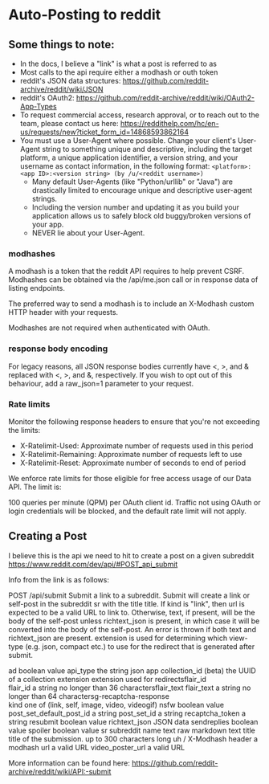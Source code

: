 # Auto-Posting to reddit

## Some things to note:
- In the docs, I believe a "link" is what a post is referred to as
- Most calls to the api require either a modhash or outh token
- reddit's JSON data structures: https://github.com/reddit-archive/reddit/wiki/JSON
- reddit's OAuth2: https://github.com/reddit-archive/reddit/wiki/OAuth2-App-Types
- To request commercial access, research approval, or to reach out to the team, please contact us here: https://reddithelp.com/hc/en-us/requests/new?ticket_form_id=14868593862164
- You must use a User-Agent where possible. Change your client's User-Agent string to something unique and descriptive, including the target platform, a unique application identifier, a version string, and your username as contact information, in the following format: ```<platform>:<app ID>:<version string> (by /u/<reddit username>)```
  - Many default User-Agents (like "Python/urllib" or "Java") are drastically limited to encourage unique and descriptive user-agent strings.
  - Including the version number and updating it as you build your application allows us to safely block old buggy/broken versions of your app.
  - NEVER lie about your User-Agent. 

### modhashes
A modhash is a token that the reddit API requires to help prevent CSRF. Modhashes can be obtained via the /api/me.json call or in response data of listing endpoints.

The preferred way to send a modhash is to include an X-Modhash custom HTTP header with your requests.

Modhashes are not required when authenticated with OAuth.

### response body encoding
For legacy reasons, all JSON response bodies currently have <, >, and & replaced with &lt;, &gt;, and &amp;, respectively. If you wish to opt out of this behaviour, add a raw_json=1 parameter to your request.

### Rate limits

Monitor the following response headers to ensure that you're not exceeding the limits:

- X-Ratelimit-Used: Approximate number of requests used in this period
- X-Ratelimit-Remaining: Approximate number of requests left to use
- X-Ratelimit-Reset: Approximate number of seconds to end of period

We enforce rate limits for those eligible for free access usage of our Data API. The limit is:   

100 queries per minute (QPM) per OAuth client id. Traffic not using OAuth or login credentials will be blocked, and the default rate limit will not apply.

## Creating a Post

I believe this is the api we need to hit to create a post on a given subreddit
https://www.reddit.com/dev/api/#POST_api_submit

Info from the link is as follows:

POST /api/submit
Submit a link to a subreddit.
Submit will create a link or self-post in the subreddit sr with the title title. If kind is "link", then url is expected to be a valid URL to link to. Otherwise, text, if present, will be the body of the self-post unless richtext_json is present, in which case it will be converted into the body of the self-post. An error is thrown if both text and richtext_json are present.
extension is used for determining which view-type (e.g. json, compact etc.) to use for the redirect that is generated after submit.

ad	                        boolean value
api_type	                the string json
app	
collection_id	            (beta) the UUID of a collection
extension	                extension used for redirectsflair_id	
flair_id                    a string no longer than 36 charactersflair_text	
flair_text                  a string no longer than 64 charactersg-recaptcha-response	
kind	                    one of (link, self, image, video, videogif)
nsfw	                    boolean value
post_set_default_post_id	a string
post_set_id	                a string
recaptcha_token	            a string
resubmit	                boolean value
richtext_json	            JSON data
sendreplies	                boolean value
spoiler	                    boolean value
sr	                        subreddit name
text	                    raw markdown text
title	                    title of the submission. up to 300 characters long
uh / X-Modhash header	    a modhash
url	                        a valid URL
video_poster_url	        a valid URL

More information can be found here: https://github.com/reddit-archive/reddit/wiki/API:-submit

